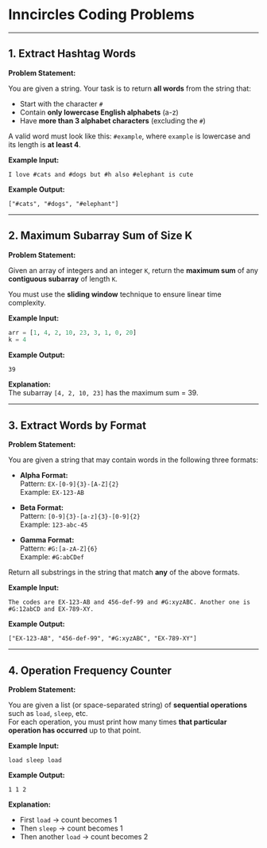 # Inncircles Coding Problems

---

## 1. Extract Hashtag Words

**Problem Statement:**

You are given a string. Your task is to return **all words** from the string that:

- Start with the character `#`
- Contain **only lowercase English alphabets** (a-z)
- Have **more than 3 alphabet characters** (excluding the `#`)

A valid word must look like this: `#example`, where `example` is lowercase and its length is **at least 4**.

**Example Input:**
```
I love #cats and #dogs but #h also #elephant is cute
```

**Example Output:**
```
["#cats", "#dogs", "#elephant"]
```

---

## 2. Maximum Subarray Sum of Size K

**Problem Statement:**

Given an array of integers and an integer `K`, return the **maximum sum** of any **contiguous subarray** of length `K`.

You must use the **sliding window** technique to ensure linear time complexity.

**Example Input:**
```python
arr = [1, 4, 2, 10, 23, 3, 1, 0, 20]
k = 4
```

**Example Output:**
```
39
```

**Explanation:**  
The subarray `[4, 2, 10, 23]` has the maximum sum = 39.

---

## 3. Extract Words by Format

**Problem Statement:**

You are given a string that may contain words in the following three formats:

- **Alpha Format:**  
  Pattern: `EX-[0-9]{3}-[A-Z]{2}`  
  Example: `EX-123-AB`

- **Beta Format:**  
  Pattern: `[0-9]{3}-[a-z]{3}-[0-9]{2}`  
  Example: `123-abc-45`

- **Gamma Format:**  
  Pattern: `#G:[a-zA-Z]{6}`  
  Example: `#G:abCDef`

Return all substrings in the string that match **any** of the above formats.

**Example Input:**
```
The codes are EX-123-AB and 456-def-99 and #G:xyzABC. Another one is #G:12abCD and EX-789-XY.
```

**Example Output:**
```
["EX-123-AB", "456-def-99", "#G:xyzABC", "EX-789-XY"]
```

---

## 4. Operation Frequency Counter

**Problem Statement:**

You are given a list (or space-separated string) of **sequential operations** such as `load`, `sleep`, etc.  
For each operation, you must print how many times **that particular operation has occurred** up to that point.

**Example Input:**
```
load sleep load
```

**Example Output:**
```
1 1 2
```

**Explanation:**  
- First `load` → count becomes 1  
- Then `sleep` → count becomes 1  
- Then another `load` → count becomes 2